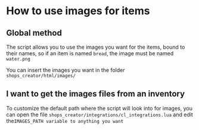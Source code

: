# How to use images for items

## Global method

The script allows you to use the images you want for the items, bound to their names, so if an item is named `bread`, the image must be named `water.png`

You can insert the images you want in the folder `shops_creator/html/images/`

## I want to get the images files from an inventory

To customize the default path where the script will look into for images, you can open the file `shops_creator/integrations/cl_integrations.lua` and edit the`IMAGES_PATH variable to anything you want`

